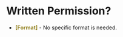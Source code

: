 # Written Permission?

- __<span style="color:#938220">[Format]</span>__ - No specific format is needed.
